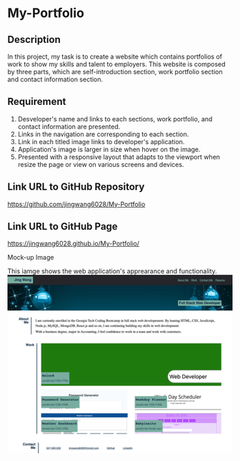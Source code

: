 # My-Portfolio

## Description

In this project, my task is to create a website which contains portfolios of work to show my skills and talent to employers. This website is composed by three parts, which are self-introduction section, work portfolio section and contact information section.

## Requirement

1. Desveloper's name and links to each sections, work portfolio, and contact information are presented.
2. Links in the navigation are corresponding to each section.
3. Link in each titled image links to developer's application.
4. Application's image is larger in size when hover on the image.
5. Presented with a responsive layout that adapts to the viewport when resize the page or view on various screens and devices.

## Link URL to GitHub Repository

https://github.com/jingwang6028/My-Portfolio

## Link URL to GitHub Page

https://jingwang6028.github.io/My-Portfolio/

Mock-up Image

This iamge shows the web application's apprearance and functionality.
![portfolio page in laptop size](./assets/images/portfolio.png)
